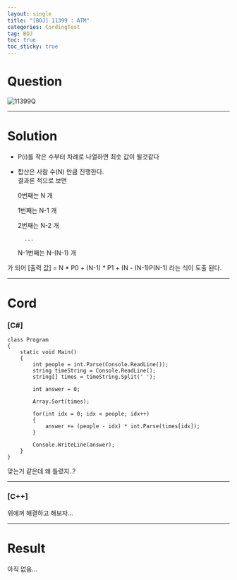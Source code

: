```yaml
---
layout: single
title: "[BOJ] 11399 : ATM"
categories: CordingTest
tag: BOJ
toc: true
toc_sticky: true
---
```


# Question
![11399Q](https://user-images.githubusercontent.com/97664446/169690433-52ffe891-f145-4958-9d1a-4622d1e65fb5.PNG)
***

# Solution
- P(i)를 작은 수부터 차례로 나열하면 최솟 값이 될것같다 <br>
- 합산은 사람 수(N) 만큼 진행한다. <br>
결과론 적으로 보면

  0번째는 N 개

  1번째는 N-1 개

  2번째는 N-2 개

        ... 

  N-1번째는 N-(N-1) 개
  
가 되어 [출력 값] = N * P0 + (N-1) * P1 + (N - (N-1)P(N-1) 라는 식이 도출 된다.
***

# Cord
### [C#]

```
class Program
{
    static void Main()
    {
        int people = int.Parse(Console.ReadLine());
        string timeString = Console.ReadLine();
        string[] times = timeString.Split(' ');

        int answer = 0;

        Array.Sort(times);

        for(int idx = 0; idx < people; idx++)
        {
            answer += (people - idx) * int.Parse(times[idx]);
        }

        Console.WriteLine(answer);
    }
}
```

맞는거 같은데 왜 틀렸지..? 

***

### [C++]

위에꺼 해결하고 해보자...
***
# Result
아직 없음...